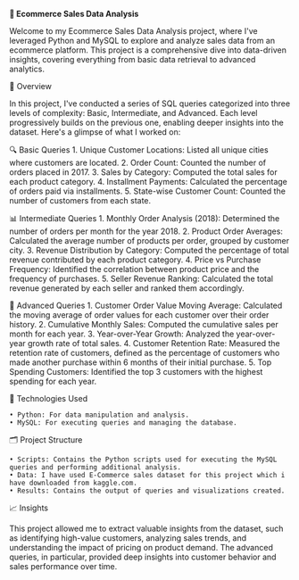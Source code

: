 **🛒 Ecommerce Sales Data Analysis**

Welcome to my Ecommerce Sales Data Analysis project, where I've leveraged Python and MySQL to explore and analyze sales data from an ecommerce platform. 
This project is a comprehensive dive into data-driven insights, covering everything from basic data retrieval to advanced analytics.

📝 Overview

In this project, I've conducted a series of SQL queries categorized into three levels of complexity: Basic, Intermediate, and Advanced. 
Each level progressively builds on the previous one, enabling deeper insights into the dataset.
Here's a glimpse of what I worked on:

🔍 Basic Queries
	1. Unique Customer Locations: Listed all unique cities where customers are located.
	2. Order Count: Counted the number of orders placed in 2017.
	3. Sales by Category: Computed the total sales for each product category.
	4. Installment Payments: Calculated the percentage of orders paid via installments.
	5. State-wise Customer Count: Counted the number of customers from each state.
 
📊 Intermediate Queries
	1. Monthly Order Analysis (2018): Determined the number of orders per month for the year 2018.
	2. Product Order Averages: Calculated the average number of products per order, grouped by customer city.
	3. Revenue Distribution by Category: Computed the percentage of total revenue contributed by each product category.
	4. Price vs Purchase Frequency: Identified the correlation between product price and the frequency of purchases.
	5. Seller Revenue Ranking: Calculated the total revenue generated by each seller and ranked them accordingly.
 
🚀 Advanced Queries
	1. Customer Order Value Moving Average: Calculated the moving average of order values for each customer over their order history.
	2. Cumulative Monthly Sales: Computed the cumulative sales per month for each year.
	3. Year-over-Year Growth: Analyzed the year-over-year growth rate of total sales.
	4. Customer Retention Rate: Measured the retention rate of customers, defined as the percentage of customers who made another purchase within 6 months of their initial purchase.
	5. Top Spending Customers: Identified the top 3 customers with the highest spending for each year.
 
🚀 Technologies Used

	• Python: For data manipulation and analysis.
	• MySQL: For executing queries and managing the database.

🗂️ Project Structure

	• Scripts: Contains the Python scripts used for executing the MySQL queries and performing additional analysis.
	• Data: I have used E-Commerce sales dataset for this project which i have downloaded from kaggle.com.
	• Results: Contains the output of queries and visualizations created.
 
📈 Insights

This project allowed me to extract valuable insights from the dataset, such as identifying high-value customers, analyzing sales trends, 
and understanding the impact of pricing on product demand. The advanced queries, in particular, provided deep insights into customer behavior and sales performance over time.
